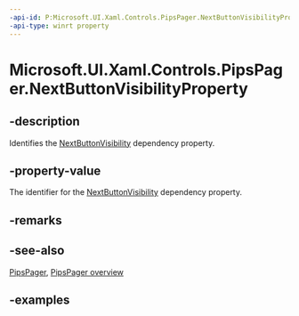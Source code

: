 ```yaml
---
-api-id: P:Microsoft.UI.Xaml.Controls.PipsPager.NextButtonVisibilityProperty
-api-type: winrt property
---
```


# Microsoft.UI.Xaml.Controls.PipsPager.NextButtonVisibilityProperty

<!--
public static Windows.UI.Xaml.DependencyProperty NextButtonVisibilityProperty { get; }
-->

## -description

Identifies the [NextButtonVisibility](pipspager_nextbuttonvisibility.md) dependency property.

## -property-value

The identifier for the [NextButtonVisibility](pipspager_nextbuttonvisibility.md) dependency property.

## -remarks

## -see-also

[PipsPager](pipspager.md), [PipsPager overview](/windows/uwp/design/controls-and-patterns/pipspager)

## -examples
